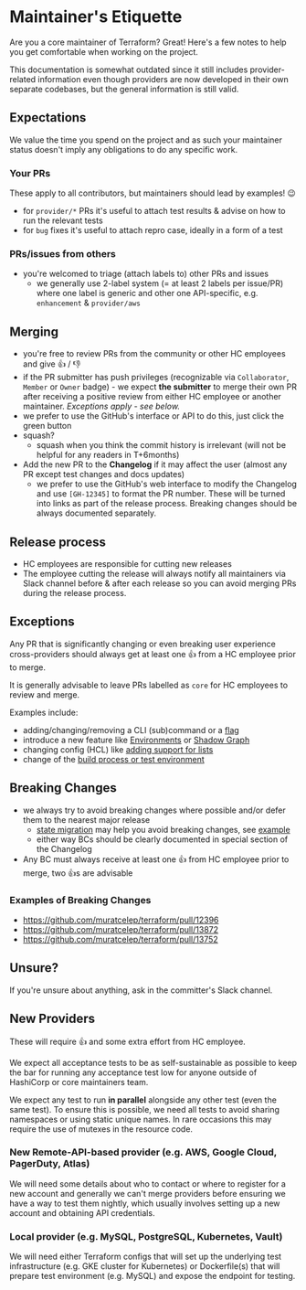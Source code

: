 # Maintainer's Etiquette

Are you a core maintainer of Terraform? Great! Here's a few notes
to help you get comfortable when working on the project.

This documentation is somewhat outdated since it still includes provider-related
information even though providers are now developed in their own separate
codebases, but the general information is still valid.

## Expectations

We value the time you spend on the project and as such your maintainer status
doesn't imply any obligations to do any specific work.

### Your PRs

These apply to all contributors, but maintainers should lead by examples! :wink:

 - for `provider/*` PRs it's useful to attach test results & advise on how to run the relevant tests
 - for `bug` fixes it's useful to attach repro case, ideally in a form of a test

### PRs/issues from others

 - you're welcomed to triage (attach labels to) other PRs and issues
   - we generally use 2-label system (= at least 2 labels per issue/PR) where one label is generic and other one API-specific, e.g. `enhancement` & `provider/aws`

## Merging

 - you're free to review PRs from the community or other HC employees and give :+1: / :-1:
 - if the PR submitter has push privileges (recognizable via `Collaborator`, `Member` or `Owner` badge) - we expect **the submitter** to merge their own PR after receiving a positive review from either HC employee or another maintainer. _Exceptions apply - see below._
 - we prefer to use the GitHub's interface or API to do this, just click the green button
 - squash?
   - squash when you think the commit history is irrelevant (will not be helpful for any readers in T+6months)
 - Add the new PR to the **Changelog** if it may affect the user (almost any PR except test changes and docs updates)
   - we prefer to use the GitHub's web interface to modify the Changelog and use `[GH-12345]` to format the PR number. These will be turned into links as part of the release process. Breaking changes should be always documented separately.

## Release process

 - HC employees are responsible for cutting new releases
 - The employee cutting the release will always notify all maintainers via Slack channel before & after each release
	so you can avoid merging PRs during the release process.

## Exceptions

Any PR that is significantly changing or even breaking user experience cross-providers should always get at least one :+1: from a HC employee prior to merge.

It is generally advisable to leave PRs labelled as `core` for HC employees to review and merge.

Examples include:
 - adding/changing/removing a CLI (sub)command or a [flag](https://github.com/muratcelep/terraform/pull/12939)
 - introduce a new feature like [Environments](https://github.com/muratcelep/terraform/pull/12182) or [Shadow Graph](https://github.com/muratcelep/terraform/pull/9334)
 - changing config (HCL) like [adding support for lists](https://github.com/muratcelep/terraform/pull/6322)
 - change of the [build process or test environment](https://github.com/muratcelep/terraform/pull/9355)

## Breaking Changes

 - we always try to avoid breaking changes where possible and/or defer them to the nearest major release
   - [state migration](https://github.com/muratcelep/terraform/blob/2fe5976aec290f4b53f07534f4cde13f6d877a3f/helper/schema/resource.go#L33-L56) may help you avoid breaking changes, see [example](https://github.com/muratcelep/terraform/blob/351c6bed79abbb40e461d3f7d49fe4cf20bced41/builtin/providers/aws/resource_aws_route53_record_migrate.go)
   - either way BCs should be clearly documented in special section of the Changelog
 - Any BC must always receive at least one :+1: from HC employee prior to merge, two :+1:s are advisable

 ### Examples of Breaking Changes

  - https://github.com/muratcelep/terraform/pull/12396
  - https://github.com/muratcelep/terraform/pull/13872
  - https://github.com/muratcelep/terraform/pull/13752

## Unsure?

If you're unsure about anything, ask in the committer's Slack channel.

## New Providers

These will require :+1: and some extra effort from HC employee.

We expect all acceptance tests to be as self-sustainable as possible
to keep the bar for running any acceptance test low for anyone
outside of HashiCorp or core maintainers team.

We expect any test to run **in parallel** alongside any other test (even the same test).
To ensure this is possible, we need all tests to avoid sharing namespaces or using static unique names.
In rare occasions this may require the use of mutexes in the resource code.

### New Remote-API-based provider (e.g. AWS, Google Cloud, PagerDuty, Atlas)

We will need some details about who to contact or where to register for a new account
and generally we can't merge providers before ensuring we have a way to test them nightly,
which usually involves setting up a new account and obtaining API credentials.

### Local provider (e.g. MySQL, PostgreSQL, Kubernetes, Vault)

We will need either Terraform configs that will set up the underlying test infrastructure
(e.g. GKE cluster for Kubernetes) or Dockerfile(s) that will prepare test environment (e.g. MySQL)
and expose the endpoint for testing.

